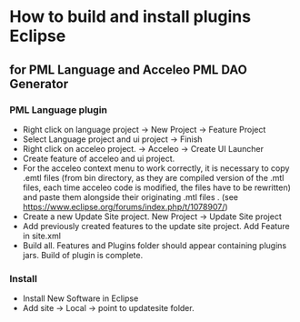 # How to build and install plugins Eclipse 
## for PML Language and Acceleo PML DAO Generator

### PML Language plugin
-   Right click on language project -> New Project -> Feature Project
-   Select Language project and ui project -> Finish
-   Right click on acceleo project. -> Acceleo -> Create UI Launcher 
-   Create feature of acceleo and ui project. 
-   For the acceleo context menu to work correctly, it is necessary to copy .emtl files (from bin directory, as they are compiled version of the .mtl files, each time acceleo code is modified, the files have to be rewritten) and paste them alongside their originating .mtl files . (see https://www.eclipse.org/forums/index.php/t/1078907/) 
-   Create a new Update Site project. New Project -> Update Site project
-   Add previously created features to the update site project. Add Feature in site.xml
-   Build all. Features and Plugins folder should appear containing plugins jars.
Build of plugin is complete.

### Install 
- Install New Software in Eclipse
- Add site -> Local -> point to updatesite folder.